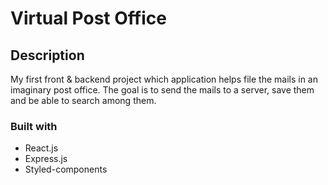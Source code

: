 # Virtual Post Office

## Description

My first front & backend project which application helps file the mails in an imaginary post office.
The goal is to send the mails to a server, save them and be able to search among them.

### Built with

- React.js
- Express.js
- Styled-components

